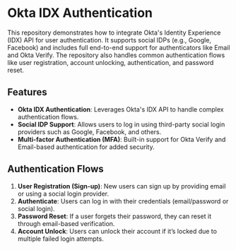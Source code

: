 # Okta IDX Authentication

This repository demonstrates how to integrate Okta's Identity Experience (IDX) API for user authentication. It supports social IDPs (e.g., Google, Facebook) and includes full end-to-end support for authenticators like Email and Okta Verify. The repository also handles common authentication flows like user registration, account unlocking, authentication, and password reset.

## Features

- **Okta IDX Authentication**: Leverages Okta's IDX API to handle complex authentication flows.
- **Social IDP Support**: Allows users to log in using third-party social login providers such as Google, Facebook, and others.
- **Multi-factor Authentication (MFA)**: Built-in support for Okta Verify and Email-based authentication for added security.

## Authentication Flows

1. **User Registration (Sign-up)**: New users can sign up by providing email or using a social login provider.
2. **Authenticate**: Users can log in with their credentials (email/password or social login).
4. **Password Reset**: If a user forgets their password, they can reset it through email-based verification.
5. **Account Unlock**: Users can unlock their account if it’s locked due to multiple failed login attempts.
